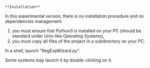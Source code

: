     **Installation**

In this experimental version, there is no installation procedure and no dependencies management:
1) you must ensure that Python3 is installed on your PC (should be standard under Unix-like Operating Systems),
2) you must copy all files of the project in a subdirectory on your PC.

In a shell, launch "RegExpWizard.py".

Some systems may launch it by double-clicking on it.